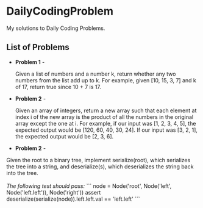 # DailyCodingProblem

My solutions to Daily Coding Problems.

## List of Problems

* <b>Problem 1</b> - <p>Given a list of numbers and a number k, return whether any two numbers from the list add up to k.
For example, given [10, 15, 3, 7] and k of 17, return true since 10 + 7 is 17.</p>

* <b>Problem 2</b> - <p>Given an array of integers, return a new array such that each element at index i of the new array is the product of all the numbers in the original array except the one at i.
For example, if our input was [1, 2, 3, 4, 5], the expected output would be [120, 60, 40, 30, 24]. If our input was [3, 2, 1], the expected output would be [2, 3, 6].</p>

* <b>Problem 2</b> -
<p>Given the root to a binary tree, implement serialize(root), which serializes the tree into a string, and deserialize(s), which deserializes the string back into the tree.
  <br><br>
  <i>The following test should pass:</i>
```
node = Node('root', Node('left', Node('left.left')), Node('right'))
assert deserialize(serialize(node)).left.left.val == 'left.left'
```
  </p>
